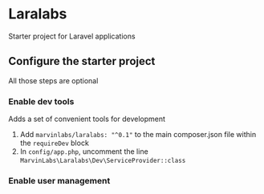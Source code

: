 # Laralabs

Starter project for Laravel applications

## Configure the starter project

All those steps are optional

### Enable dev tools

Adds a set of convenient tools for development

1. Add `marvinlabs/laralabs: "^0.1"` to the main composer.json file within the `requireDev` block
1. In `config/app.php`, uncomment the line `MarvinLabs\Laralabs\Dev\ServiceProvider::class`

### Enable user management

 